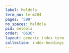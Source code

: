 ```yaml
---
label: Meldola
term_no: term284
pages: '599'
no_spaces: Meldola
pid: meldola
order: '0636'
layout: generic_index_term
collection: index-headings
---
```

